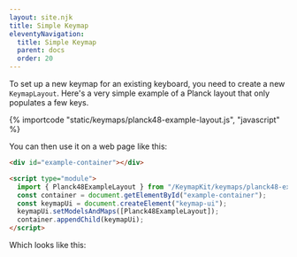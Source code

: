 ```yaml
---
layout: site.njk
title: Simple Keymap
eleventyNavigation:
  title: Simple Keymap
  parent: docs
  order: 20
---
```


To set up a new keymap for an existing keyboard,
you need to create a new `KeymapLayout`.
Here's a very simple example of a Planck layout that only populates a few keys.

{% importcode "static/keymaps/planck48-example-layout.js", "javascript" %}

You can then use it on a web page like this:

```html
<div id="example-container"></div>

<script type="module">
  import { Planck48ExampleLayout } from "/KeymapKit/keymaps/planck48-example-layout.js";
  const container = document.getElementById("example-container");
  const keymapUi = document.createElement("keymap-ui");
  keymapUi.setModelsAndMaps([Planck48ExampleLayout]);
  container.appendChild(keymapUi);
</script>
```

Which looks like this:

<div id="example-container"></div>

<script type="module">
  import { Planck48ExampleLayout } from "/KeymapKit/keymaps/planck48-example-layout.js";
  const container = document.getElementById("example-container");
  const keymapUi = document.createElement("keymap-ui");
  keymapUi.setModelsAndMaps([Planck48ExampleLayout]);
  container.appendChild(keymapUi);
</script>
